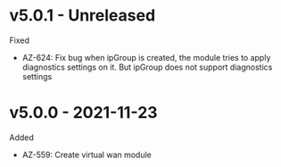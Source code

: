 # v5.0.1 - Unreleased

Fixed
  * AZ-624: Fix bug when ipGroup is created, the module tries to apply diagnostics settings on it. But ipGroup does not support diagnostics settings

# v5.0.0 - 2021-11-23

Added
  *  AZ-559: Create virtual wan module

